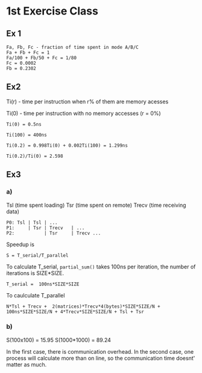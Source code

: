 # 1st Exercise Class

## Ex 1

```
Fa, Fb, Fc - fraction of time spent in mode A/B/C
Fa + Fb + Fc = 1
Fa/100 + Fb/50 + Fc = 1/80
Fc = 0.0002
Fb = 0.2302
```

## Ex2 

Ti(r) - time per instruction when r% of them are memory acesses

Ti(0) - time per instruction with no memory accesses (r = 0%)

```
Ti(0) = 0.5ns

Ti(100) = 400ns

Ti(0.2) = 0.998Ti(0) + 0.002Ti(100) = 1.299ns

Ti(0.2)/Ti(0) = 2.598
```

## Ex3

### a)

Tsl (time spent loading)
Tsr (time spent on remote)
Trecv (time receiving data)

```
P0: Tsl | Tsl | ...
P1: 	| Tsr | Trecv	| ...
P2:		 	  | Tsr 	| Trecv ...
```

Speedup is

```
S = T_serial/T_parallel 
```

To calculate T_serial, `partial_sum()` takes 100ns per iteration, the number of iterations is SIZE*SIZE.

```
T_serial =  100ns*SIZE*SIZE
```

To caulculate T_parallel

```
N*Tsl + Trecv +  2(matrices)*Trecv*4(bytes)*SIZE*SIZE/N + 100ns*SIZE*SIZE/N + 4*Trecv*SIZE*SIZE/N + Tsl + Tsr
```


### b)

S(100x100) = 15.95
S(1000*1000) = 89.24

In the first case, there is communication overhead.
In the second case, one process will calculate more than on line, so the communication time doesnt' matter as much.
